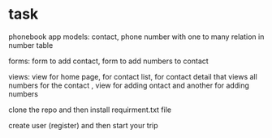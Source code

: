 # task
phonebook app 
models: contact, phone number with one to many relation in number table

forms: form to add contact, form to add numbers to contact

views: view for home page, for contact list, for contact detail that views all numbers for the contact , view for adding ontact and another for adding numbers

clone the repo and then install requirment.txt file 

create user (register) and then start your trip

